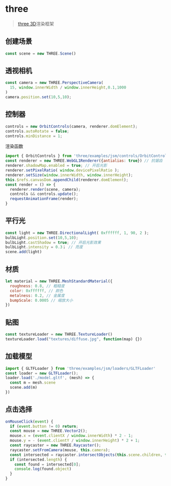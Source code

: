 # three

>  [three 3D](https://threejs.org/docs/index.html#manual/zh/introduction/Creating-a-scene)渲染框架

## 创建场景

```javascript
const scene = new THREE.Scene()
```

## 透视相机

```javascript
const camera = new THREE.PerspectiveCamera(
  15, window.innerWidth / window.innerHeight,0.1,1000
)
camera.position.set(10,5,10);
```

## 控制器

```javascript
controls = new OrbitControls(camera, renderer.domElement);
controls.autoRotate = false;
controls.minDistance = 1;
```

渲染函数

```javascript
import { OrbitControls } from 'three/examples/jsm/controls/OrbitControls'
const renderer = new THREE.WebGL1Renderer({antialias: true}) // 抗锯齿
renderer.shadowMap.enabled = true; // 开启光影
renderer.setPixelRatio( window.devicePixelRatio );
renderer.setSize(window.innerWidth, window.innerHeight);
this.$refs.canvasDom.appendChild(renderer.domElement);
const render = () => {
  renderer.render(scene, camera);
  controls && controls.update();
  requestAnimationFrame(render);
}
```

## 平行光

```javascript
const light = new THREE.DirectionalLight( 0xffffff, 1, 90, 2 );
bulbLight.position.set(10,5,10);
bulbLight.castShadow = true; // 开启光影效果
bulbLight.intensity = 0.3； // 亮度
scene.add(light)
```

## 材质

```javascript
let material = new THREE.MeshStandardMaterial({
  roughness: 0.8, // 粗糙度
  color: 0xffffff, // 颜色
  metalness: 0.2, // 金属度
  bumpScale: 0.0005 // 缩放大小
})
```

## 贴图

```javascript
const textureLoader = new THREE.TextureLoader()
textureLoader.load("textures/diffuse.jpg", function(map) {})
```

## 加载模型

```javascript
import { GLTFLoader } from 'three/examples/jsm/loaders/GLTFLoader'
const loader = new GLTFLoader();
loader.load('./model.gltf', (mesh) => {
  const m = mesh.scene
  scene.add(m)
})
```

## 点击选择

```javascript
onMouseClick(event) {
  if (event.button != 0) return;
  const mouse = new THREE.Vector2();
  mouse.x = (event.clientX / window.innerWidth) * 2 - 1;
  mouse.y = - (event.clientY / window.innerHeight) * 2 + 1;
  const raycaster = new THREE.Raycaster();
  raycaster.setFromCamera(mouse, this.camera);
  const intersected = raycaster.intersectObjects(this.scene.children, false);
  if (intersected.length) {
    const found = intersected[0];
    console.log(found.object)
  }
}
```


